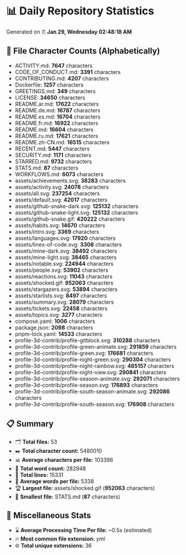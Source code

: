 # 📊 Daily Repository Statistics
Generated on ⏰ **Jan 29, Wednesday 02:48:18 AM**

## 📂 File Character Counts (Alphabetically)
- ACTIVITY.md: **7647** characters
- CODE_OF_CONDUCT.md: **3391** characters
- CONTRIBUTING.md: **4207** characters
- Dockerfile: **1257** characters
- GREETINGS.md: **349** characters
- LICENSE: **34650** characters
- README.ar.md: **17622** characters
- README.de.md: **16787** characters
- README.es.md: **16704** characters
- README.fr.md: **16922** characters
- README.md: **16604** characters
- README.ru.md: **17621** characters
- README.zh-CN.md: **16515** characters
- RECENT.md: **5447** characters
- SECURITY.md: **1171** characters
- STARRED.md: **9732** characters
- STATS.md: **87** characters
- WORKFLOWS.md: **6073** characters
- assets/achievements.svg: **38283** characters
- assets/activity.svg: **24078** characters
- assets/all.svg: **237254** characters
- assets/default.svg: **42017** characters
- assets/github-snake-dark.svg: **125132** characters
- assets/github-snake-light.svg: **125132** characters
- assets/github-snake.gif: **420222** characters
- assets/habits.svg: **14670** characters
- assets/intro.svg: **3369** characters
- assets/languages.svg: **17920** characters
- assets/lines-of-code.svg: **3308** characters
- assets/mine-dark.svg: **38492** characters
- assets/mine-light.svg: **38465** characters
- assets/notable.svg: **224944** characters
- assets/people.svg: **53902** characters
- assets/reactions.svg: **11043** characters
- assets/shocked.gif: **952063** characters
- assets/stargazers.svg: **53894** characters
- assets/starlists.svg: **8497** characters
- assets/summary.svg: **28079** characters
- assets/tickets.svg: **22458** characters
- assets/topics.svg: **3277** characters
- compose.yaml: **1006** characters
- package.json: **2098** characters
- pnpm-lock.yaml: **14533** characters
- profile-3d-contrib/profile-gitblock.svg: **310288** characters
- profile-3d-contrib/profile-green-animate.svg: **291859** characters
- profile-3d-contrib/profile-green.svg: **176681** characters
- profile-3d-contrib/profile-night-green.svg: **290304** characters
- profile-3d-contrib/profile-night-rainbow.svg: **485157** characters
- profile-3d-contrib/profile-night-view.svg: **290841** characters
- profile-3d-contrib/profile-season-animate.svg: **292071** characters
- profile-3d-contrib/profile-season.svg: **176893** characters
- profile-3d-contrib/profile-south-season-animate.svg: **292086** characters
- profile-3d-contrib/profile-south-season.svg: **176908** characters

## 📋 Summary
- 🗂️ **Total files:** 53
- ✒️ **Total character count:** 5480010
- 📊 **Average characters per file:** 103396
- 📝 **Total word count:** 282948
- 🧾 **Total lines:** 15331
- 📐 **Average words per file:** 5338
- 🏆 **Largest file:** assets/shocked.gif (**952063** characters)
- 🥉 **Smallest file:** STATS.md (**87** characters)

## 🌟 Miscellaneous Stats
- ⌛ **Average Processing Time Per file:** ~0.5s (estimated)
- 🔥 **Most common file extension:** yml
- 🌐 **Total unique extensions:** 36
